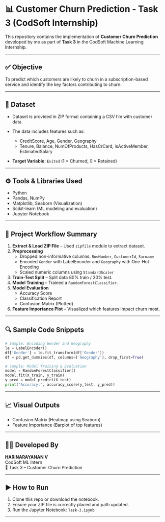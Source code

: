 
# 📊 Customer Churn Prediction - Task 3 (CodSoft Internship)

This repository contains the implementation of **Customer Churn Prediction** developed by me as part of **Task 3** in the CodSoft Machine Learning Internship.

---

## ✅ Objective

To predict which customers are likely to churn in a subscription-based service and identify the key factors contributing to churn.

---

## 📁 Dataset

- Dataset is provided in ZIP format containing a CSV file with customer data.
- The data includes features such as:
  - CreditScore, Age, Gender, Geography
  - Tenure, Balance, NumOfProducts, HasCrCard, IsActiveMember, EstimatedSalary

- **Target Variable**: `Exited` (1 = Churned, 0 = Retained)

---

## ⚙️ Tools & Libraries Used

- Python
- Pandas, NumPy
- Matplotlib, Seaborn (Visualization)
- Scikit-learn (ML modeling and evaluation)
- Jupyter Notebook

---

## 🧠 Project Workflow Summary

1. **Extract & Load ZIP File** – Used `zipfile` module to extract dataset.
2. **Preprocessing**
   - Dropped non-informative columns: `RowNumber`, `CustomerId`, `Surname`
   - Encoded `Gender` with LabelEncoder and `Geography` with One-Hot Encoding
   - Scaled numeric columns using `StandardScaler`
3. **Train-Test Split** – Split data 80% train / 20% test.
4. **Model Training** – Trained a `RandomForestClassifier`.
5. **Model Evaluation**
   - Accuracy Score
   - Classification Report
   - Confusion Matrix (Plotted)
6. **Feature Importance Plot** – Visualized which features impact churn most.

---

## 🔍 Sample Code Snippets

```python
# Sample: Encoding Gender and Geography
le = LabelEncoder()
df['Gender'] = le.fit_transform(df['Gender'])
df = pd.get_dummies(df, columns=['Geography'], drop_first=True)
```

```python
# Sample: Model Training & Evaluation
model = RandomForestClassifier()
model.fit(X_train, y_train)
y_pred = model.predict(X_test)
print("Accuracy:", accuracy_score(y_test, y_pred))
```

---

## 📈 Visual Outputs

- Confusion Matrix (Heatmap using Seaborn)
- Feature Importance (Barplot of top features)

---

## 🧑‍💻 Developed By

**HARINARAYANAN V**  
CodSoft ML Intern  
📅 Task 3 – Customer Churn Prediction

---

## ▶️ How to Run

1. Clone this repo or download the notebook.
2. Ensure your ZIP file is correctly placed and path updated.
3. Run the Jupyter Notebook: `Task-3.ipynb`

---